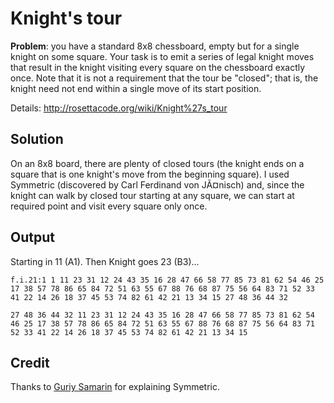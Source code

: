 # Knight's tour
**Problem**: you have a standard 8x8 chessboard, empty but for a single knight on some square. Your task is to emit a series of legal knight moves that result in the knight visiting every square on the chessboard exactly once. Note that it is not a requirement that the tour be "closed"; that is, the knight need not end within a single move of its start position. 

Details: http://rosettacode.org/wiki/Knight%27s_tour

## Solution
On an 8x8 board, there are plenty of closed tours (the knight ends on a square that is one knight's move from the beginning square). I used Symmetric (discovered by Carl Ferdinand von JÃ¤nisch) and, since the knight can walk by closed tour starting at any square, we can start at required point and visit every square only once.

## Output
Starting in 11 (A1). Then Knight goes 23 (B3)... 

`f.i.21:1 1
11 23 31 12 24 43 35 16 28 47 66 58 77 85 73 81 62 54 46 25 17 38 57 78 86 65 84 72 51 63 55 67 88 76 68 87 75 56 64 83 71 52 33 41 22 14 26 18 37 45 53 74 82 61 42 21 13 34 15 27 48 36 44 32`

`27 48 36 44 32 11 23 31 12 24 43 35 16 28 47 66 58 77 85 73 81 62 54 46 25 17 38 57 78 86 65 84 72 51 63 55 67 88 76 68 87 75 56 64 83 71 52 33 41 22 14 26 18 37 45 53 74 82 61 42 21 13 34 15`

## Credit
Thanks to [Guriy Samarin](https://github.com/Sa1Gur) for explaining Symmetric.
